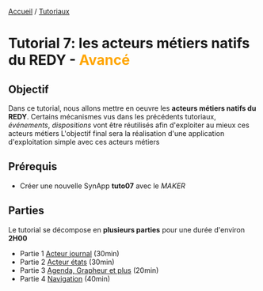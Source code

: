 [Accueil](../../) / [Tutoriaux](../index.md)

# Tutorial 7: les acteurs métiers natifs du REDY - **<span style='color:orange'>Avancé</span>**

## Objectif

Dans ce tutorial, nous allons mettre en oeuvre les **acteurs métiers natifs du REDY**. Certains mécanismes vus dans les précédents tutoriaux, _événements_, _dispositions_ vont être réutilisés afin d'exploiter au mieux ces acteurs métiers
L'objectif final sera la réalisation d'une application d'exploitation simple avec ces acteurs métiers

## Prérequis

* Créer une nouvelle SynApp **tuto07** avec le _MAKER_

## Parties

Le tutorial se décompose en **plusieurs parties** pour une durée d'environ **2H00**

* Partie 1 [Acteur journal](part1.md) (30min)
* Partie 2 [Acteur états](part2.md) (30min)
* Partie 3 [Agenda, Grapheur et plus](part3.md) (20min)
* Partie 4 [Navigation](part4.md) (40min)